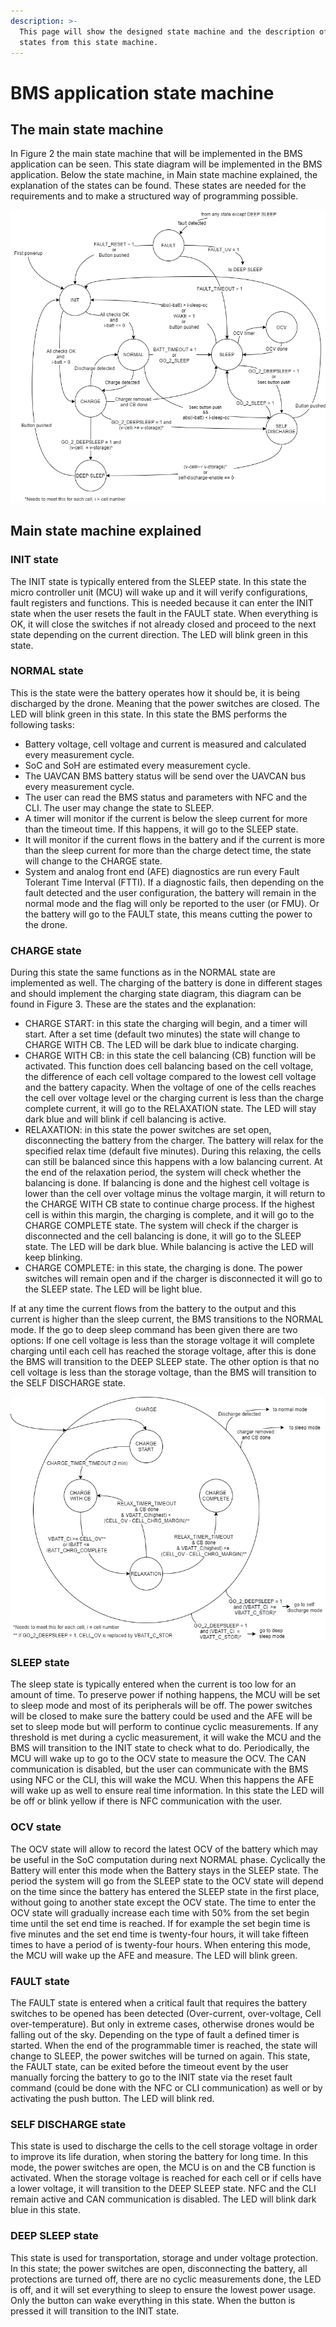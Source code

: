 ```yaml
---
description: >-
  This page will show the designed state machine and the description of the
  states from this state machine.
---
```


# BMS application state machine

## The main state machine

In Figure 2 the main state machine that will be implemented in the BMS application can be seen. This state diagram will be implemented in the BMS application. Below the state machine, in Main state machine explained, the explanation of the states can be found. These states are needed for the requirements and to make a structured way of programming possible.

![Figure 2: Battery main state machine](../.gitbook/assets/battery-state-machine.png)

## Main state machine explained

### **INIT state**

The INIT state is typically entered from the SLEEP state. In this state the micro controller unit \(MCU\) will wake up and it will verify configurations, fault registers and functions. This is needed because it can enter the INIT state when the user resets the fault in the FAULT state. When everything is OK, it will close the switches if not already closed and proceed to the next state depending on the current direction. The LED will blink green in this state.

### **NORMAL state**

This is the state were the battery operates how it should be, it is being discharged by the drone. Meaning that the power switches are closed. The LED will blink green in this state. In this state the BMS performs the following tasks:

* Battery voltage, cell voltage and current is measured and calculated every measurement cycle.
* SoC and SoH are estimated every measurement cycle.
* The UAVCAN BMS battery status will be send over the UAVCAN bus every measurement cycle.
* The user can read the BMS status and parameters with NFC and the CLI. The user may change the state to SLEEP.
* A timer will monitor if the current is below the sleep current for more than the timeout time. If this happens, it will go to the SLEEP state.
* It will monitor if the current flows in the battery and if the current is more than the sleep current for more than the charge detect time, the state will change to the CHARGE state.
* System and analog front end \(AFE\) diagnostics are run every Fault Tolerant Time Interval \(FTTI\). If a diagnostic fails, then depending on the fault detected and the user configuration, the battery will remain in the normal mode and the flag will only be reported to the user \(or FMU\). Or the battery will go to the FAULT state, this means cutting the power to the drone.

### **CHARGE state**

During this state the same functions as in the NORMAL state are implemented as well. The charging of the battery is done in different stages and should implement the charging state diagram, this diagram can be found in Figure 3. These are the states and the explanation:

* CHARGE START: in this state the charging will begin, and a timer will start. After a set time \(default two minutes\) the state will change to CHARGE WITH CB. The LED will be dark blue to indicate charging.
* CHARGE WITH CB: in this state the cell balancing \(CB\) function will be activated. This function does cell balancing based on the cell voltage, the difference of each cell voltage compared to the lowest cell voltage and the battery capacity. When the voltage of one of the cells reaches the cell over voltage level or the charging current is less than the charge complete current, it will go to the RELAXATION state. The LED will stay dark blue and will blink if cell balancing is active.
* RELAXATION: in this state the power switches are set open, disconnecting the battery from the charger. The battery will relax for the specified relax time \(default five minutes\). During this relaxing, the cells can still be balanced since this happens with a low balancing current. At the end of the relaxation period, the system will check whether the balancing is done. If balancing is done and the highest cell voltage is lower than the cell over voltage minus the voltage margin, it will return to the CHARGE WITH CB state to continue charge process. If the highest cell is within this margin, the charging is complete, and it will go to the CHARGE COMPLETE state. The system will check if the charger is disconnected and the cell balancing is done, it will go to the SLEEP state. The LED will be dark blue. While balancing is active the LED will keep blinking.
* CHARGE COMPLETE: in this state, the charging is done. The power switches will remain open and if the charger is disconnected it will go to the SLEEP state. The LED will be light blue.

If at any time the current flows from the battery to the output and this current is higher than the sleep current, the BMS transitions to the NORMAL mode. If the go to deep sleep command has been given there are two options: If one cell voltage is less than the storage voltage it will complete charging until each cell has reached the storage voltage, after this is done the BMS will transition to the DEEP SLEEP state. The other option is that no cell voltage is less than the storage voltage, than the BMS will transition to the SELF DISCHARGE state.

![Figure 3: Charging state diagram](../.gitbook/assets/1.png)

### **SLEEP state**

The sleep state is typically entered when the current is too low for an amount of time. To preserve power if nothing happens, the MCU will be set to sleep mode and most of its peripherals will be off. The power switches will be closed to make sure the battery could be used and the AFE will be set to sleep mode but will perform to continue cyclic measurements. If any threshold is met during a cyclic measurement, it will wake the MCU and the BMS will transition to the INIT state to check what to do. Periodically, the MCU will wake up to go to the OCV state to measure the OCV. The CAN communication is disabled, but the user can communicate with the BMS using NFC or the CLI, this will wake the MCU. When this happens the AFE will wake up as well to ensure real time information. In this state the LED will be off or blink yellow if there is NFC communication with the user.

### **OCV state**

The OCV state will allow to record the latest OCV of the battery which may be useful in the SoC computation during next NORMAL phase. Cyclically the Battery will enter this mode when the Battery stays in the SLEEP state. The period the system will go from the SLEEP state to the OCV state will depend on the time since the battery has entered the SLEEP state in the first place, without going to another state except the OCV state. The time to enter the OCV state will gradually increase each time with 50% from the set begin time until the set end time is reached. If for example the set begin time is five minutes and the set end time is twenty-four hours, it will take fifteen times to have a period of is twenty-four hours. When entering this mode, the MCU will wake up the AFE and measure. The LED will blink green.

### **FAULT state**

The FAULT state is entered when a critical fault that requires the battery switches to be opened has been detected \(Over-current, over-voltage, Cell over-temperature\). But only in extreme cases, otherwise drones would be falling out of the sky. Depending on the type of fault a defined timer is started. When the end of the programmable timer is reached, the state will change to SLEEP, the power switches will be turned on again. This state, the FAULT state, can be exited before the timeout event by the user manually forcing the battery to go to the INIT state via the reset fault command \(could be done with the NFC or CLI communication\) as well or by activating the push button. The LED will blink red.

### **SELF DISCHARGE state**

This state is used to discharge the cells to the cell storage voltage in order to improve its life duration, when storing the battery for long time. In this mode, the power switches are open, the MCU is on and the CB function is activated. When the storage voltage is reached for each cell or if cells have a lower voltage, it will transition to the DEEP SLEEP state. NFC and the CLI remain active and CAN communication is disabled. The LED will blink dark blue in this state.

### **DEEP SLEEP state**

This state is used for transportation, storage and under voltage protection. In this state; the power switches are open, disconnecting the battery, all protections are turned off, there are no cyclic measurements done, the LED is off, and it will set everything to sleep to ensure the lowest power usage. Only the button can wake everything in this state. When the button is pressed it will transition to the INIT state.

